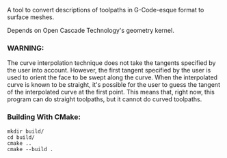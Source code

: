 A tool to convert descriptions of toolpaths in G-Code-esque format to surface
meshes.

Depends on Open Cascade Technology's geometry kernel.

### WARNING: 
The curve interpolation technique does not take the tangents specified
by the user into account. However, the first tangent specified by the user is
used to orient the face to be swept along the curve. When the interpolated curve
is known to be straight, it's possible for the user to guess the tangent of the
interpolated curve at the first point. This means that, right now, this program 
can do straight toolpaths, but it cannot do curved toolpaths.

### Building With CMake:

```
mkdir build/
cd build/
cmake ..
cmake --build .
```
